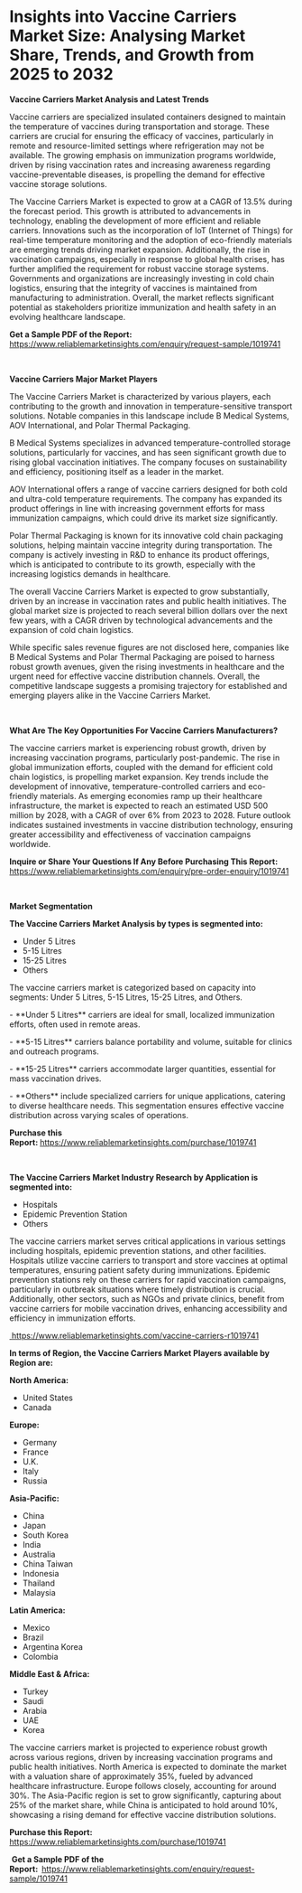<p><h1>Insights into Vaccine Carriers Market Size: Analysing Market Share, Trends, and Growth from 2025 to 2032</h1></p><p><strong>Vaccine Carriers Market Analysis and Latest Trends</strong></p>
<p><p>Vaccine carriers are specialized insulated containers designed to maintain the temperature of vaccines during transportation and storage. These carriers are crucial for ensuring the efficacy of vaccines, particularly in remote and resource-limited settings where refrigeration may not be available. The growing emphasis on immunization programs worldwide, driven by rising vaccination rates and increasing awareness regarding vaccine-preventable diseases, is propelling the demand for effective vaccine storage solutions.</p><p>The Vaccine Carriers Market is expected to grow at a CAGR of 13.5% during the forecast period. This growth is attributed to advancements in technology, enabling the development of more efficient and reliable carriers. Innovations such as the incorporation of IoT (Internet of Things) for real-time temperature monitoring and the adoption of eco-friendly materials are emerging trends driving market expansion. Additionally, the rise in vaccination campaigns, especially in response to global health crises, has further amplified the requirement for robust vaccine storage systems. Governments and organizations are increasingly investing in cold chain logistics, ensuring that the integrity of vaccines is maintained from manufacturing to administration. Overall, the market reflects significant potential as stakeholders prioritize immunization and health safety in an evolving healthcare landscape.</p></p>
<p><strong>Get a Sample PDF of the Report:&nbsp;</strong> <a href="https://www.reliablemarketinsights.com/enquiry/request-sample/1019741?utm_campaign=2638&utm_medium=2&utm_source=Github&utm_content=ia&utm_term=16042025&utm_id=vaccine-carriers">https://www.reliablemarketinsights.com/enquiry/request-sample/1019741</a></p>
<p>&nbsp;</p>
<p><strong>Vaccine Carriers Major Market Players</strong></p>
<p><p>The Vaccine Carriers Market is characterized by various players, each contributing to the growth and innovation in temperature-sensitive transport solutions. Notable companies in this landscape include B Medical Systems, AOV International, and Polar Thermal Packaging. </p><p>B Medical Systems specializes in advanced temperature-controlled storage solutions, particularly for vaccines, and has seen significant growth due to rising global vaccination initiatives. The company focuses on sustainability and efficiency, positioning itself as a leader in the market.</p><p>AOV International offers a range of vaccine carriers designed for both cold and ultra-cold temperature requirements. The company has expanded its product offerings in line with increasing government efforts for mass immunization campaigns, which could drive its market size significantly.</p><p>Polar Thermal Packaging is known for its innovative cold chain packaging solutions, helping maintain vaccine integrity during transportation. The company is actively investing in R&D to enhance its product offerings, which is anticipated to contribute to its growth, especially with the increasing logistics demands in healthcare.</p><p>The overall Vaccine Carriers Market is expected to grow substantially, driven by an increase in vaccination rates and public health initiatives. The global market size is projected to reach several billion dollars over the next few years, with a CAGR driven by technological advancements and the expansion of cold chain logistics.</p><p>While specific sales revenue figures are not disclosed here, companies like B Medical Systems and Polar Thermal Packaging are poised to harness robust growth avenues, given the rising investments in healthcare and the urgent need for effective vaccine distribution channels. Overall, the competitive landscape suggests a promising trajectory for established and emerging players alike in the Vaccine Carriers Market.</p></p>
<p>&nbsp;</p>
<p><strong>What Are The Key Opportunities For Vaccine Carriers Manufacturers?</strong></p>
<p><p>The vaccine carriers market is experiencing robust growth, driven by increasing vaccination programs, particularly post-pandemic. The rise in global immunization efforts, coupled with the demand for efficient cold chain logistics, is propelling market expansion. Key trends include the development of innovative, temperature-controlled carriers and eco-friendly materials. As emerging economies ramp up their healthcare infrastructure, the market is expected to reach an estimated USD 500 million by 2028, with a CAGR of over 6% from 2023 to 2028. Future outlook indicates sustained investments in vaccine distribution technology, ensuring greater accessibility and effectiveness of vaccination campaigns worldwide.</p></p>
<p><strong>Inquire or Share Your Questions If Any Before Purchasing This Report:</strong> <a href="https://www.reliablemarketinsights.com/enquiry/pre-order-enquiry/1019741?utm_campaign=2638&utm_medium=2&utm_source=Github&utm_content=ia&utm_term=16042025&utm_id=vaccine-carriers">https://www.reliablemarketinsights.com/enquiry/pre-order-enquiry/1019741</a></p>
<p>&nbsp;</p>
<p><strong>Market Segmentation</strong></p>
<p><strong>The Vaccine Carriers Market Analysis by types is segmented into:</strong></p>
<p><ul><li>Under 5 Litres</li><li>5-15 Litres</li><li>15-25 Litres</li><li>Others</li></ul></p>
<p><p>The vaccine carriers market is categorized based on capacity into segments: Under 5 Litres, 5-15 Litres, 15-25 Litres, and Others. </p><p>- **Under 5 Litres** carriers are ideal for small, localized immunization efforts, often used in remote areas.  </p><p>- **5-15 Litres** carriers balance portability and volume, suitable for clinics and outreach programs.  </p><p>- **15-25 Litres** carriers accommodate larger quantities, essential for mass vaccination drives.  </p><p>- **Others** include specialized carriers for unique applications, catering to diverse healthcare needs. This segmentation ensures effective vaccine distribution across varying scales of operations.</p></p>
<p><strong>Purchase this Report:&nbsp;</strong><a href="https://www.reliablemarketinsights.com/purchase/1019741?utm_campaign=2638&utm_medium=2&utm_source=Github&utm_content=ia&utm_term=16042025&utm_id=vaccine-carriers">https://www.reliablemarketinsights.com/purchase/1019741</a></p>
<p>&nbsp;</p>
<p><strong>The Vaccine Carriers Market Industry Research by Application is segmented into:</strong></p>
<p><ul><li>Hospitals</li><li>Epidemic Prevention Station</li><li>Others</li></ul></p>
<p><p>The vaccine carriers market serves critical applications in various settings including hospitals, epidemic prevention stations, and other facilities. Hospitals utilize vaccine carriers to transport and store vaccines at optimal temperatures, ensuring patient safety during immunizations. Epidemic prevention stations rely on these carriers for rapid vaccination campaigns, particularly in outbreak situations where timely distribution is crucial. Additionally, other sectors, such as NGOs and private clinics, benefit from vaccine carriers for mobile vaccination drives, enhancing accessibility and efficiency in immunization efforts.</p></p>
<p><a href="https://www.reliablemarketinsights.com/vaccine-carriers-r1019741?utm_campaign=2638&utm_medium=2&utm_source=Github&utm_content=ia&utm_term=16042025&utm_id=vaccine-carriers">&nbsp;https://www.reliablemarketinsights.com/vaccine-carriers-r1019741</a></p>
<p><strong>In terms of Region, the Vaccine Carriers Market Players available by Region are:</strong></p>
<p>
    <p> <strong> North America: </strong>
        <ul>
            <li>United States</li>
            <li>Canada</li>
        </ul>
        </p> 
    <p> <strong> Europe: </strong>
        <ul>
            <li>Germany</li>
            <li>France</li>
            <li>U.K.</li>
            <li>Italy</li>
            <li>Russia</li>
        </ul>
        </p> 
    <p> <strong> Asia-Pacific: </strong>
        <ul>
            <li>China</li>
            <li>Japan</li>
            <li>South Korea</li>
            <li>India</li>
            <li>Australia</li>
            <li>China Taiwan</li>
            <li>Indonesia</li>
            <li>Thailand</li>
            <li>Malaysia</li>
        </ul>
        </p> 
    <p> <strong> Latin America: </strong>
        <ul>
            <li>Mexico</li>
            <li>Brazil</li>
            <li>Argentina Korea</li>
            <li>Colombia</li>
        </ul>
        </p> 
    <p> <strong> Middle East & Africa: </strong>
        <ul>
            <li>Turkey</li>
            <li>Saudi</li>
            <li>Arabia</li>
            <li>UAE</li>
            <li>Korea</li>
        </ul>
    </p>
    </p>
<p><p>The vaccine carriers market is projected to experience robust growth across various regions, driven by increasing vaccination programs and public health initiatives. North America is expected to dominate the market with a valuation share of approximately 35%, fueled by advanced healthcare infrastructure. Europe follows closely, accounting for around 30%. The Asia-Pacific region is set to grow significantly, capturing about 25% of the market share, while China is anticipated to hold around 10%, showcasing a rising demand for effective vaccine distribution solutions.</p></p>
<p><strong>Purchase this Report: </strong><a href="https://www.reliablemarketinsights.com/purchase/1019741?utm_campaign=2638&utm_medium=2&utm_source=Github&utm_content=ia&utm_term=16042025&utm_id=vaccine-carriers">https://www.reliablemarketinsights.com/purchase/1019741</a></p>
<p>&nbsp;<strong>Get a Sample PDF of the Report:&nbsp;&nbsp;</strong><a href="https://www.reliablemarketinsights.com/enquiry/request-sample/1019741?utm_campaign=2638&utm_medium=2&utm_source=Github&utm_content=ia&utm_term=16042025&utm_id=vaccine-carriers">https://www.reliablemarketinsights.com/enquiry/request-sample/1019741</a></p>
<p><strong></strong></p>
<p><p></p><p></p><p></p></p>